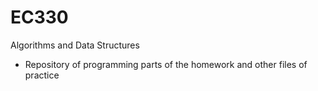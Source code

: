 # EC330
Algorithms and Data Structures
- Repository of programming parts of the homework and other files of practice
